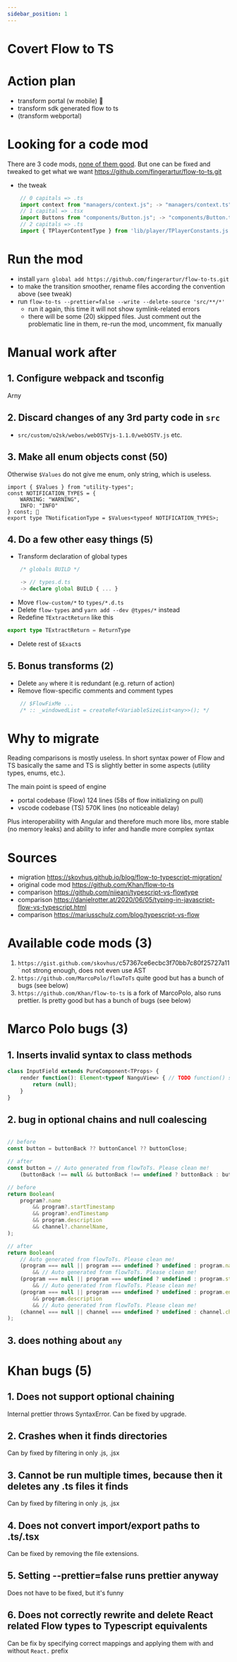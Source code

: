 ```yaml
---
sidebar_position: 1
---
```


# Covert Flow to TS

# Action plan
- transform portal (w mobile) 🐶
- transform sdk generated flow to ts
- (transform webportal)

# Looking for a code mod
There are 3 code mods, [none of them good](./flow-to-ts-code-mods.md). But one can be fixed and tweaked to get what we want https://github.com/fingerartur/flow-to-ts.git
- the tweak
```ts
    // 0 capitals => .ts
    import context from "managers/context.js"; -> "managers/context.ts";
    // 1 capital => .tsx
    import Buttons from "components/Button.js"; -> "components/Button.tsx";
    // 2 capitals => .ts
    import { TPlayerContentType } from 'lib/player/TPlayerConstants.js'; -> 'lib/player/TPlayerConstants.ts'
```

# Run the mod
- install `yarn global add https://github.com/fingerartur/flow-to-ts.git`
- to make the transition smoother, rename files according the convention above (see tweak)
- run `flow-to-ts --prettier=false --write --delete-source 'src/**/*'`
  - run it again, this time it will not show symlink-related errors
  - there will be some (20) skipped files. Just comment out the problematic line in them, re-run the mod, uncomment, fix manually

# Manual work after
## 1. Configure webpack and tsconfig
Arny

## 2. Discard changes of any 3rd party code in `src`
- `src/custom/o2sk/webos/webOSTVjs-1.1.0/webOSTV.js` etc.

## 3. Make all enum objects const (50)
Otherwise `$Values` do not give me enum, only string, which is useless.

```tsx
import { $Values } from "utility-types";
const NOTIFICATION_TYPES = {
    WARNING: "WARNING",
    INFO: "INFO"
} const; 🐶
export type TNotificationType = $Values<typeof NOTIFICATION_TYPES>;
```

## 4. Do a few other easy things (5)
- Transform declaration of global types
```ts
    /* globals BUILD */

    -> // types.d.ts
    -> declare global BUILD { ... }
```
- Move `flow-custom/*` to `types/*.d.ts`
- Delete `flow-types` and `yarn add --dev @types/*` instead
- Redefine `TExtractReturn` like this
```ts
export type TExtractReturn = ReturnType
```
- Delete rest of `$Exact`s


## 5. Bonus transforms (2)
- Delete `any` where it is redundant (e.g. return of action)
- Remove flow-specific comments and comment types
```ts
    // $FlowFixMe ...
    /* :: _windowedList = createRef<VariableSizeList<any>>(); */
```

# Why to migrate
Reading comparisons is mostly useless. In short syntax power of Flow and TS basically the same and TS is slightly better in some aspects (utility types, enums, etc.).

The main point is speed of engine
- portal codebase (Flow) 124 lines (58s of flow initializing on pull)
- vscode codebase (TS) 570K lines (no noticeable delay)

Plus interoperability with Angular and therefore much more libs, more stable (no memory leaks) and ability to infer and handle more complex syntax


# Sources
- migration https://skovhus.github.io/blog/flow-to-typescript-migration/
- original code mod https://github.com/Khan/flow-to-ts
- comparison https://github.com/niieani/typescript-vs-flowtype
- comparison https://danielrotter.at/2020/06/05/typing-in-javascript-flow-vs-typescript.html
- comparison https://mariusschulz.com/blog/typescript-vs-flow



# Available code mods (3)

1. `https://gist.github.com/skovhus/`c57367ce6ecbc3f70bb7c80f25727a11` not strong enough, does not even use AST
2. `https://github.com/MarcoPolo/flowToTs` quite good but has a bunch of bugs (see below)
3. `https://github.com/Khan/flow-to-ts` is a fork of MarcoPolo, also runs prettier. Is pretty good but has a bunch of bugs (see below)


# Marco Polo bugs (3)

## 1. Inserts invalid syntax to class methods

```ts
class InputField extends PureComponent<TProps> {
    render function(): Element<typeof NanguView> { // TODO function() should not have been added here
        return (null);
    }
}
```

## 2. bug in optional chains and null coalescing

```ts

// before
const button = buttonBack ?? buttonCancel ?? buttonClose;

// after
const button = // Auto generated from flowToTs. Please clean me!
    (buttonBack !== null && buttonBack !== undefined ? buttonBack : buttonCancel) !== null && (buttonBack !== null && buttonBack !== undefined ? buttonBack : buttonCancel) !== undefined ? buttonBack !== null && buttonBack !== undefined ? buttonBack : buttonCancel : buttonClose;

// before
return Boolean(
    program?.name
        && program?.startTimestamp
        && program?.endTimestamp
        && program.description
        && channel?.channelName,
);

// after
return Boolean(
    // Auto generated from flowToTs. Please clean me!
    (program === null || program === undefined ? undefined : program.name)
        && // Auto generated from flowToTs. Please clean me!
    (program === null || program === undefined ? undefined : program.startTimestamp)
        && // Auto generated from flowToTs. Please clean me!
    (program === null || program === undefined ? undefined : program.endTimestamp)
        && program.description
        && // Auto generated from flowToTs. Please clean me!
    (channel === null || channel === undefined ? undefined : channel.channelName),
);
```

## 3. does nothing about `any`

# Khan bugs (5)

## 1. Does not support optional chaining
Internal prettier throws SyntaxError. Can be fixed by upgrade.
## 2. Crashes when it finds directories
Can by fixed by filtering in only .js, .jsx
## 3. Cannot be run multiple times, because then it deletes any .ts files it finds
Can by fixed by filtering in only .js, .jsx
## 4. Does not convert import/export paths to .ts/.tsx
Can be fixed by removing the file extensions.
## 5. Setting --prettier=false runs prettier anyway
Does not have to be fixed, but it's funny
## 6. Does not correctly rewrite and delete React related Flow types to Typescript equivalents
Can be fix by specifying correct mappings and applying them with and without `React.` prefix
